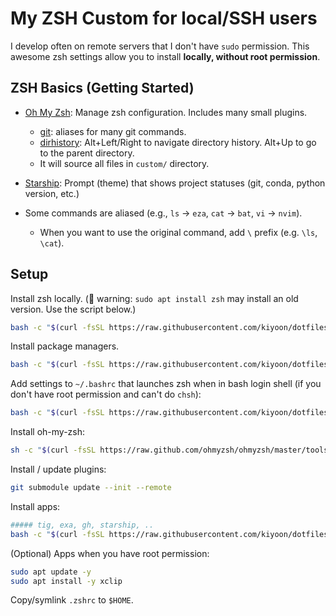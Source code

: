 # My ZSH Custom for local/SSH users

I develop often on remote servers that I don't have `sudo` permission. This awesome zsh settings allow you to install **locally, without root permission**.

## ZSH Basics (Getting Started)

- [Oh My Zsh](https://ohmyz.sh/): Manage zsh configuration. Includes many small plugins.
    - [git](https://github.com/ohmyzsh/ohmyzsh/tree/master/plugins/git): aliases for many git commands.
    - [dirhistory](https://github.com/ohmyzsh/ohmyzsh/tree/master/plugins/dirhistory): Alt+Left/Right to navigate directory history. Alt+Up to go to the parent directory.
    - It will source all files in `custom/` directory.

- [Starship](https://starship.rs/): Prompt (theme) that shows project statuses (git, conda, python version, etc.)
- Some commands are aliased (e.g., `ls` -> `eza`, `cat` -> `bat`, `vi` -> `nvim`).
    - When you want to use the original command, add `\` prefix (e.g. `\ls`, `\cat`).

## Setup

Install zsh locally. (🚨 warning: `sudo apt install zsh` may install an old version. Use the script below.)

```bash
bash -c "$(curl -fsSL https://raw.githubusercontent.com/kiyoon/dotfiles/master/oh-my-zsh/zsh-local-install.sh)"
```

Install package managers.

```bash
bash -c "$(curl -fsSL https://raw.githubusercontent.com/kiyoon/dotfiles/master/oh-my-zsh/install-installers.sh)"
```

Add settings to `~/.bashrc` that launches zsh when in bash login shell (if you don't have root permission and can't do `chsh`):

```bash
bash -c "$(curl -fsSL https://raw.githubusercontent.com/kiyoon/dotfiles/master/oh-my-zsh/launch-zsh-in-bash.sh)"
```

Install oh-my-zsh:

```zsh
sh -c "$(curl -fsSL https://raw.github.com/ohmyzsh/ohmyzsh/master/tools/install.sh)"
```

Install / update plugins:

```zsh
git submodule update --init --remote
```

Install apps:

```zsh
##### tig, exa, gh, starship, ..
bash -c "$(curl -fsSL https://raw.githubusercontent.com/kiyoon/dotfiles/master/oh-my-zsh/apps-local-install.sh)"
```

(Optional) Apps when you have root permission:

```zsh
sudo apt update -y
sudo apt install -y xclip
```

Copy/symlink `.zshrc` to `$HOME`.
